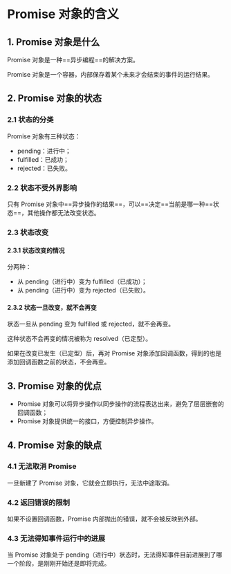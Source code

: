 # Promise 对象的含义

## 1. Promise 对象是什么

Promise 对象是一种==异步编程==的解决方案。

Promise 对象是一个容器，内部保存着某个未来才会结束的事件的运行结果。

## 2. Promise 对象的状态

### 2.1 状态的分类

Promise 对象有三种状态：

- pending：进行中；
- fulfilled：已成功；
- rejected：已失败。

### 2.2 状态不受外界影响

只有 Promise 对象中==异步操作的结果==，可以==决定==当前是哪一种==状态==，其他操作都无法改变状态。

### 2.3 状态改变

#### 2.3.1 状态改变的情况

分两种：

- 从 pending（进行中）变为 fulfilled（已成功）；
- 从 pending（进行中）变为 rejected（已失败）。

#### 2.3.2 状态一旦改变，就不会再变

状态一旦从 pending 变为 fulfilled 或 rejected，就不会再变。

这种状态不会再变的情况被称为 resolved（已定型）。

如果在改变已发生（已定型）后，再对 Promise 对象添加回调函数，得到的也是添加回调函数之前的状态，不会再变。

## 3. Promise 对象的优点

- Promise 对象可以将异步操作以同步操作的流程表达出来，避免了层层嵌套的回调函数；
- Promise 对象提供统一的接口，方便控制异步操作。

## 4. Promise 对象的缺点

### 4.1 无法取消 Promise

一旦新建了 Promise 对象，它就会立即执行，无法中途取消。

### 4.2 返回错误的限制

如果不设置回调函数，Promise 内部抛出的错误，就不会被反映到外部。

### 4.3 无法得知事件运行中的进展

当 Promise 对象处于 pending（进行中）状态时，无法得知事件目前进展到了哪一个阶段，是刚刚开始还是即将完成。